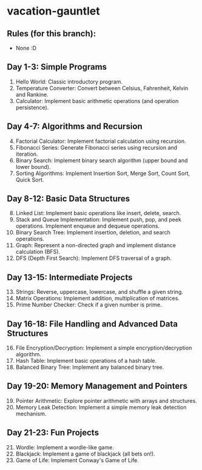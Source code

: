 # vacation-gauntlet

## Rules (for this branch):
- None :D

## Day 1-3: Simple Programs

1. Hello World: Classic introductory program.
2. Temperature Converter: Convert between Celsius, Fahrenheit, Kelvin and Rankine.
3. Calculator: Implement basic arithmetic operations (and operation persistence).

## Day 4-7: Algorithms and Recursion

4. Factorial Calculator: Implement factorial calculation using recursion.
5. Fibonacci Series: Generate Fibonacci series using recursion and iteration.
6. Binary Search: Implement binary search algorithm (upper bound and lower bound).
7. Sorting Algorithms: Implement Insertion Sort, Merge Sort, Count Sort, Quick Sort.

## Day 8-12: Basic Data Structures

8. Linked List: Implement basic operations like insert, delete, search.
9. Stack and Queue Implementation: Implement push, pop, and peek operations. Implement enqueue and dequeue operations.
10. Binary Search Tree: Implement insertion, deletion, and search operations.
11. Graph: Represent a non-directed graph and implement distance calculation (BFS).
12. DFS (Depth First Search): Implement DFS traversal of a graph.

## Day 13-15: Intermediate Projects

13. Strings: Reverse, uppercase, lowercase, and shuffle a given string.
14. Matrix Operations: Implement addition, multiplication of matrices.
15. Prime Number Checker: Check if a given number is prime.

## Day 16-18: File Handling and Advanced Data Structures

16. File Encryption/Decryption: Implement a simple encryption/decryption algorithm.
17. Hash Table: Implement basic operations of a hash table.
18. Balanced Binary Tree: Implement any balanced binary tree.

## Day 19-20: Memory Management and Pointers

19. Pointer Arithmetic: Explore pointer arithmetic with arrays and structures.
20. Memory Leak Detection: Implement a simple memory leak detection mechanism.

## Day 21-23: Fun Projects

21. Wordle: Implement a wordle-like game.
22. Blackjack: Implement a game of blackjack (all bets on!).
23. Game of Life: Implement Conway's Game of Life.